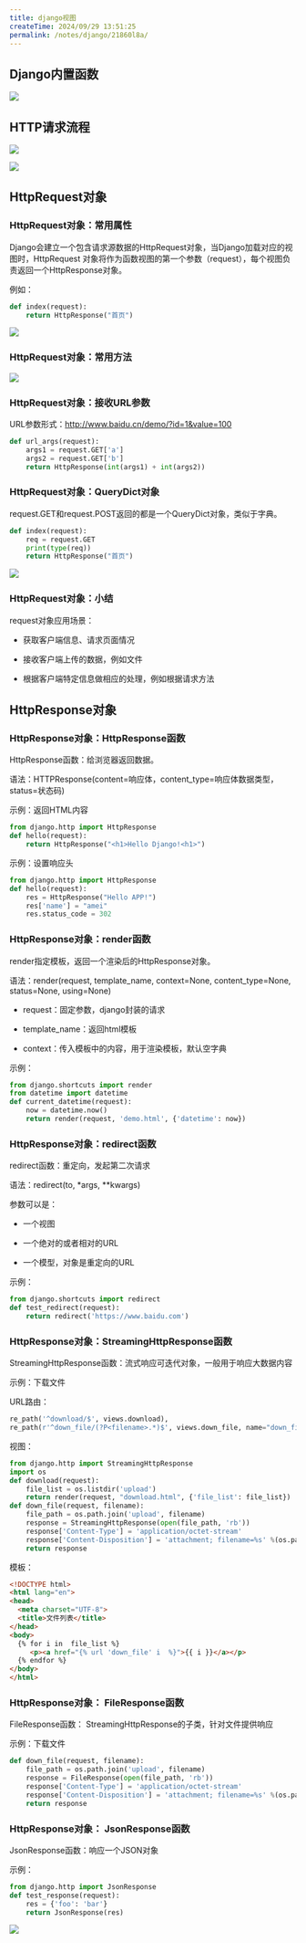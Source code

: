 ```yaml
---
title: django视图
createTime: 2024/09/29 13:51:25
permalink: /notes/django/21860l8a/
---
```

## Django内置函数



![](/images/3A318DC82EB74AAD948E920387264192clipboard.png)



## HTTP请求流程



![](/images/8044F21A02454AB28815A3E1F525342Dclipboard.png)



![](/images/630588136B13476FAEF4DF9D26D5C7C7clipboard.png)



## HttpRequest对象



### HttpRequest对象：常用属性



Django会建立一个包含请求源数据的HttpRequest对象，当Django加载对应的视图时，HttpRequest 对象将作为函数视图的第一个参数（request），每个视图负责返回一个HttpResponse对象。

例如：

```python
def index(request):
    return HttpResponse("首页")
```

![](/images/FA8AD22440424358BBCD1CC26CE6E3EAclipboard.png)

### HttpRequest对象：常用方法



![](/images/F28749AFAF8A46DD87648A1CA7F14BF0clipboard.png)



### HttpRequest对象：接收URL参数



URL参数形式：http://www.baidu.cn/demo/?id=1&value=100

```python
def url_args(request): 
    args1 = request.GET['a'] 
    args2 = request.GET['b'] 
    return HttpResponse(int(args1) + int(args2))
```



### HttpRequest对象：QueryDict对象



request.GET和request.POST返回的都是一个QueryDict对象，类似于字典。

```python
def index(request): 
    req = request.GET 
    print(type(req)) 
    return HttpResponse("首页")
```



![](/images/82FC0A1DB5F64C23B35634CA89CCEBDCclipboard.png)



### HttpRequest对象：小结



request对象应用场景： 

- 获取客户端信息、请求页面情况 

- 接收客户端上传的数据，例如文件 

- 根据客户端特定信息做相应的处理，例如根据请求方法



## HttpResponse对象



### HttpResponse对象：HttpResponse函数



HttpResponse函数：给浏览器返回数据。 

语法：HTTPResponse(content=响应体，content_type=响应体数据类型，status=状态码)



示例：返回HTML内容

```python
from django.http import HttpResponse
def hello(request):
    return HttpResponse("<h1>Hello Django!<h1>")
```



示例：设置响应头

```python
from django.http import HttpResponse
def hello(request):
    res = HttpResponse("Hello APP!")
    res['name'] = "amei"
    res.status_code = 302
```



### HttpResponse对象：render函数



render指定模板，返回一个渲染后的HttpResponse对象。

语法：render(request, template_name, context=None, content_type=None, status=None, using=None)



- request：固定参数，django封装的请求 

- template_name：返回html模板 

- context：传入模板中的内容，用于渲染模板，默认空字典



示例：

```python
from django.shortcuts import render
from datetime import datetime
def current_datetime(request):
    now = datetime.now()
    return render(request, 'demo.html', {'datetime': now})
```



### HttpResponse对象：redirect函数



redirect函数：重定向，发起第二次请求

语法：redirect(to, *args, **kwargs)



参数可以是：

- 一个视图 

- 一个绝对的或者相对的URL 

- 一个模型，对象是重定向的URL



示例：

```python
from django.shortcuts import redirect
def test_redirect(request):
    return redirect('https://www.baidu.com')
```



### HttpResponse对象：StreamingHttpResponse函数



StreamingHttpResponse函数：流式响应可迭代对象，一般用于响应大数据内容



示例：下载文件

URL路由：

```python
re_path('^download/$', views.download), 
re_path(r'^down_file/(?P<filename>.*)$', views.down_file, name="down_file")
```



视图：

```python
from django.http import StreamingHttpResponse
import os 
def download(request):
    file_list = os.listdir('upload') 
    return render(request, "download.html", {'file_list': file_list})
def down_file(request, filename):
    file_path = os.path.join('upload', filename)
    response = StreamingHttpResponse(open(file_path, 'rb')) 
    response['Content-Type'] = 'application/octet-stream' 
    response['Content-Disposition'] = 'attachment; filename=%s' %(os.path.basename(file_path)) # 指定下载文件名 
    return response 
```



模板：

```html
<!DOCTYPE html>
<html lang="en">
<head>
  <meta charset="UTF-8">
  <title>文件列表</title>
</head>
<body>
  {% for i in  file_list %}
     <p><a href="{% url 'down_file' i  %}">{{ i }}</a></p>
  {% endfor %}
</body>
</html>
```



### HttpResponse对象： FileResponse函数



FileResponse函数： StreamingHttpResponse的子类，针对文件提供响应



示例：下载文件

```python
def down_file(request, filename): 
    file_path = os.path.join('upload', filename) 
    response = FileResponse(open(file_path, 'rb')) 
    response['Content-Type'] = 'application/octet-stream'
    response['Content-Disposition'] = 'attachment; filename=%s' %(os.path.basename(file_path))
    return response
```



### HttpResponse对象： JsonResponse函数



JsonResponse函数：响应一个JSON对象



示例：

```python
from django.http import JsonResponse 
def test_response(request): 
    res = {'foo': 'bar'} 
    return JsonResponse(res)
```



![](/images/B034746534EA4C4AB46108B4DB4232EEclipboard.png)

